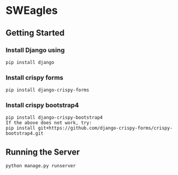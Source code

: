 # SWEagles

## Getting Started

### Install Django using 
    pip install django
### Install crispy forms
	pip install django-crispy-forms
### Install crispy bootstrap4
	pip install django-crispy-bootstrap4
    If the above does not work, try:
    pip install git+https://github.com/django-crispy-forms/crispy-bootstrap4.git

## Running the Server
    python manage.py runserver

